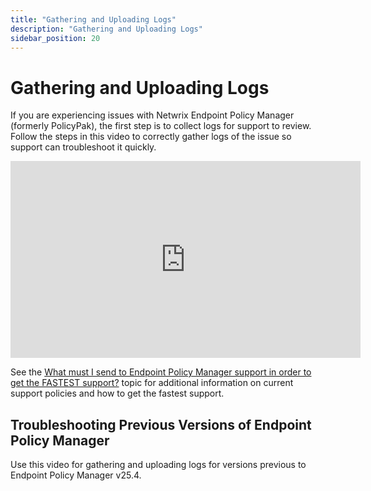 ```yaml
---
title: "Gathering and Uploading Logs"
description: "Gathering and Uploading Logs"
sidebar_position: 20
---
```


# Gathering and Uploading Logs

If you are experiencing issues with Netwrix Endpoint Policy Manager (formerly PolicyPak), the first
step is to collect logs for support to review. Follow the steps in this video to correctly gather
logs of the issue so support can troubleshoot it quickly.

<iframe width="560" height="315" src="https://www.youtube.com/embed/E2mEwYWLtS0?si=zn1hkH5MFLpbzAY0" title="YouTube video player" frameborder="0" allow="accelerometer; autoplay; clipboard-write; encrypted-media; gyroscope; picture-in-picture; web-share" referrerpolicy="strict-origin-when-cross-origin" allowfullscreen></iframe>

See the
[What must I send to Endpoint Policy Manager support in order to get the FASTEST support?](/docs/endpointpolicymanager/gettingstarted/misc/knowledgebase/troubleshooting/fastsupport.md)
topic for additional information on current support policies and how to get the fastest support.

## Troubleshooting Previous Versions of Endpoint Policy Manager

Use this video for gathering and uploading logs for versions previous to Endpoint Policy Manager
v25.4.
